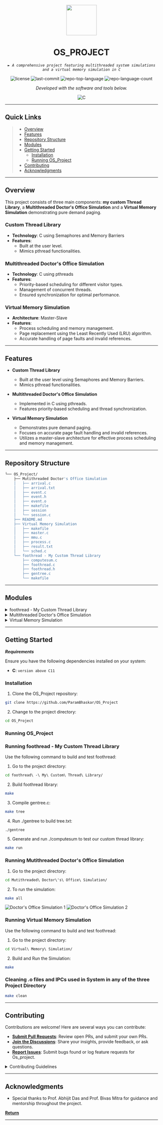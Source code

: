<p align="center">
  <img src="https://cdn-icons-png.flaticon.com/512/6295/6295417.png" width="100" />
</p>
<p align="center">
    <h1 align="center">OS_PROJECT</h1>
</p>
<p align="center">
    <em><code>► A comprehensive project featuring multithreaded system simulations and a virtual memory simulation in C</code></em>
</p>
<p align="center">
	<img src="https://img.shields.io/github/license/ParamBhaskar/OS_Project?style=flat&color=0080ff" alt="license">
	<img src="https://img.shields.io/github/last-commit/ParamBhaskar/OS_Project?style=flat&logo=git&logoColor=white&color=0080ff" alt="last-commit">
	<img src="https://img.shields.io/github/languages/top/ParamBhaskar/OS_Project?style=flat&color=0080ff" alt="repo-top-language">
	<img src="https://img.shields.io/github/languages/count/ParamBhaskar/OS_Project?style=flat&color=0080ff" alt="repo-language-count">
<p>
<p align="center">
		<em>Developed with the software and tools below.</em>
</p>
<p align="center">
	<img src="https://img.shields.io/badge/C-A8B9CC.svg?style=flat&logo=C&logoColor=black" alt="C">
</p>
<hr>

##  Quick Links

> - [Overview](#overview)
> - [Features](#features)
> - [Repository Structure](#repository-structure)
> - [Modules](#modules)
> - [Getting Started](#getting-started)
>   - [Installation](#installation)
>   - [Running OS_Project](#running-os_project)
> - [Contributing](#contributing)
> - [Acknowledgments](#acknowledgments)

---

##  Overview

This project consists of three main components: **my custom Thread Library**, a **Multithreaded Doctor's Office Simulation** and a **Virtual Memory Simulation** demonstrating pure demand paging.

### Custom Thread Library
- **Technology**: C using Semaphores and Memory Barriers
- **Features**:
  - Built at the user level.
  - Mimics pthread functionalities.

### Multithreaded Doctor's Office Simulation
- **Technology**: C using pthreads
- **Features**:
  - Priority-based scheduling for different visitor types.
  - Management of concurrent threads.
  - Ensured synchronization for optimal performance.

### Virtual Memory Simulation
- **Architecture**: Master-Slave
- **Features**:
  - Process scheduling and memory management.
  - Page replacement using the Least Recently Used (LRU) algorithm.
  - Accurate handling of page faults and invalid references.

---

##  Features

- **Custom Thread Library**
  - Built at the user level using Semaphores and Memory Barriers.
  - Mimics pthread functionalities.

- **Multithreaded Doctor's Office Simulation**
  - Implemented in C using pthreads.
  - Features priority-based scheduling and thread synchronization.

- **Virtual Memory Simulation**
  - Demonstrates pure demand paging.
  - Focuses on accurate page fault handling and invalid references.
  - Utilizes a master-slave architecture for effective process scheduling and memory management.


---

##  Repository Structure

```sh
└── OS_Project/
    ├── Mutithreaded Doctor's Office Simulation
    │   ├── arrival.c
    │   ├── arrival.txt
    │   ├── event.c
    │   ├── event.h
    │   ├── event.o
    │   ├── makefile
    │   ├── session
    │   └── session.c
    ├── README.md
    ├── Virtual Memory Simulation
    │   ├── makefile
    │   ├── master.c
    │   ├── mmu.c
    │   ├── process.c
    │   ├── result.txt
    │   └── sched.c
    └── foothread - My Custom Thread Library
        ├── computesum.c
        ├── foothread.c
        ├── foothread.h
        ├── gentree.c
        └── makefile
```

---

##  Modules

<details closed><summary>foothread - My Custom Thread Library</summary>

| File                                                                                                                     | Summary                         |
| ------------------------------------------------------------------------------------------------------------------------ | ------------------------------- |
| [foothread.c](https://github.com/ParamBhaskar/OS_Project/blob/main/foothread%20-%20My%20Custom%20Thread%20Library/foothread.c)   | <code>► Contains the implementation of the custom thread library.</code> |
| [foothread.h](https://github.com/ParamBhaskar/OS_Project/blob/main/foothread%20-%20My%20Custom%20Thread%20Library/foothread.h)   | <code>► Header file for the custom thread library.</code> |
| [computesum.c](https://github.com/ParamBhaskar/OS_Project/blob/main/foothread%20-%20My%20Custom%20Thread%20Library/computesum.c) | <code>► Example program to compute tree sum using custom threads.</code> |
| [gentree.c](https://github.com/ParamBhaskar/OS_Project/blob/main/foothread%20-%20My%20Custom%20Thread%20Library/gentree.c)       | <code>► Generates a tree structure for testing the thread library.</code> |
| [makefile](https://github.com/ParamBhaskar/OS_Project/blob/main/foothread%20-%20My%20Custom%20Thread%20Library/makefile)         | <code>► Example program to compute sum using custom threads.</code> |

</details>

<details closed><summary>Multithreaded Doctor's Office Simulation</summary>

| File                                                                                                                      | Summary                         |
| ------------------------------------------------------------------------------------------------------------------------- | ------------------------------- |
| [arrival.c](https://github.com/ParamBhaskar/OS_Project/blob/main/Mutithreaded%20Doctor's%20Office%20Simulation/arrival.c)     | <code>► Manages visitor arrivals.</code> |
| [arrival.txt](https://github.com/ParamBhaskar/OS_Project/blob/main/Mutithreaded%20Doctor's%20Office%20Simulation/arrival.txt) | <code>► Sample arrival data for simulation.</code> |
| [event.c](https://github.com/ParamBhaskar/OS_Project/blob/main/Mutithreaded%20Doctor's%20Office%20Simulation/event.c)         | <code>► Implements event handling functions.</code> |
| [event.h](https://github.com/ParamBhaskar/OS_Project/blob/main/Mutithreaded%20Doctor's%20Office%20Simulation/event.h)         | <code>► Header file for event handling.</code> |
| [makefile](https://github.com/ParamBhaskar/OS_Project/blob/main/Mutithreaded%20Doctor's%20Office%20Simulation/makefile)       | <code>► Makefile to build the simulation.</code> |
| [session.c](https://github.com/ParamBhaskar/OS_Project/blob/main/Mutithreaded%20Doctor's%20Office%20Simulation/session.c)     | <code>► Manages session activities.</code> |

</details>

<details closed><summary>Virtual Memory Simulation</summary>

| File                                                                                                      | Summary                         |
| --------------------------------------------------------------------------------------------------------- | ------------------------------- |
| [master.c](https://github.com/ParamBhaskar/OS_Project/blob/main/Virtual%20Memory%20Simulation/master.c)     | <code>► Coordinates the master-slave architecture.</code> |
| [mmu.c](https://github.com/ParamBhaskar/OS_Project/blob/main/Virtual%20Memory%20Simulation/mmu.c)           | <code>► Manages memory unit operations.</code> |
| [process.c](https://github.com/ParamBhaskar/OS_Project/blob/main/Virtual%20Memory%20Simulation/process.c)   | <code>► Implements process behaviors.</code> |
| [result.txt](https://github.com/ParamBhaskar/OS_Project/blob/main/Virtual%20Memory%20Simulation/result.txt) | <code>► Contains the simulation results.</code> |
| [sched.c](https://github.com/ParamBhaskar/OS_Project/blob/main/Virtual%20Memory%20Simulation/sched.c)       | <code>► Handles process scheduling tasks.</code> |
| [makefile](https://github.com/ParamBhaskar/OS_Project/blob/main/Virtual%20Memory%20Simulation/makefile)     | <code>► Makefile to build the virtual memory simulation.</code> |

</details>

---

##  Getting Started

***Requirements***

Ensure you have the following dependencies installed on your system:

* **C**: `version above C11`

###  Installation

1. Clone the OS_Project repository:

```sh
git clone https://github.com/ParamBhaskar/OS_Project
```

2. Change to the project directory:

```sh
cd OS_Project
```
###  Running OS_Project

###  Running foothread - My Custom Thread Library

Use the following command to build and test foothread:

1. Go to the project directory:

```sh
cd foothread\ -\ My\ Custom\ Thread\ Library/
```

2. Build foothread library:

```sh
make
```

3. Compile gentree.c:
```sh
make tree
```
4. Run ./gentree to build tree.txt:
```sh
./gentree
```
5. Generate and run ./computesum to test our custom thread library:
```sh
make run
```

###  Running Mutithreaded Doctor's Office Simulation

1. Go to the project directory:

```sh
cd Mutithreaded\ Doctor\'s\ Office\ Simulation/
```

2. To run the simulation:

```sh
make all
```
![Doctor's Office Simulation 1](https://ibb.co/N37D9qR)
![Doctor's Office Simulation 2](https://ibb.co/S35QVz6)

###  Running Virtual Memory Simulation

Use the following command to build and test foothread:

1. Go to the project directory:

```sh
cd Virtual\ Memory\ Simulation/
```

2. Build and Run the Simulation:

```sh
make
```

###  Cleaning .o files and IPCs used in System in any of the three Project Directory

```sh
make clean
```

---

##  Contributing

Contributions are welcome! Here are several ways you can contribute:

- **[Submit Pull Requests](https://github.com/ParamBhaskar/OS_Project/blob/main/CONTRIBUTING.md)**: Review open PRs, and submit your own PRs.
- **[Join the Discussions](https://github.com/ParamBhaskar/OS_Project/discussions)**: Share your insights, provide feedback, or ask questions.
- **[Report Issues](https://github.com/ParamBhaskar/OS_Project/issues)**: Submit bugs found or log feature requests for Os_project.

<details closed>
    <summary>Contributing Guidelines</summary>

1. **Fork the Repository**: Start by forking the project repository to your GitHub account.
2. **Clone Locally**: Clone the forked repository to your local machine using a Git client.
   ```sh
   git clone https://github.com/ParamBhaskar/OS_Project
   ```
3. **Create a New Branch**: Always work on a new branch, giving it a descriptive name.
   ```sh
   git checkout -b new-feature-x
   ```
4. **Make Your Changes**: Develop and test your changes locally.
5. **Commit Your Changes**: Commit with a clear message describing your updates.
   ```sh
   git commit -m 'Implemented new feature x.'
   ```
6. **Push to GitHub**: Push the changes to your forked repository.
   ```sh
   git push origin new-feature-x
   ```
7. **Submit a Pull Request**: Create a PR against the original project repository. Clearly describe the changes and their motivations.

Once your PR is reviewed and approved, it will be merged into the main branch.

</details>

---


##  Acknowledgments

- Special thanks to Prof. Abhijit Das and Prof. Bivas Mitra for guidance and mentorship throughout the project.


[**Return**](#quick-links)

---
